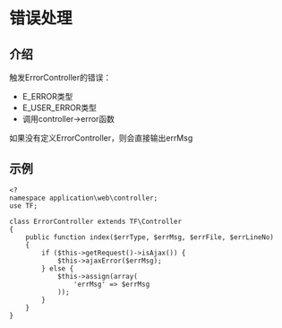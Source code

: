 # 错误处理
## 介绍
触发ErrorController的错误：
 * E_ERROR类型
 * E_USER_ERROR类型
 * 调用controller->error函数

如果没有定义ErrorController，则会直接输出errMsg

## 示例
    <?
    namespace application\web\controller;
    use TF;

    class ErrorController extends TF\Controller
    {
        public function index($errType, $errMsg, $errFile, $errLineNo)
        {
            if ($this->getRequest()->isAjax()) {
                $this->ajaxError($errMsg);
            } else {
                $this->assign(array(
                    'errMsg' => $errMsg
                ));
            }
        }
    }
